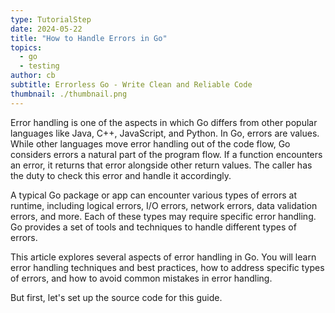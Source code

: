 ```yaml
---
type: TutorialStep
date: 2024-05-22
title: "How to Handle Errors in Go"
topics:
  - go
  - testing
author: cb
subtitle: Errorless Go - Write Clean and Reliable Code
thumbnail: ./thumbnail.png
---
```


Error handling is one of the aspects in which Go differs from other popular languages like Java, C++, JavaScript, and Python. In Go, errors are values. While other languages move error handling out of the code flow, Go considers errors a natural part of the program flow. If a function encounters an error, it returns that error alongside other return values. The caller has the duty to check this error and handle it accordingly.

A typical Go package or app can encounter various types of errors at runtime, including logical errors, I/O errors, network errors, data validation errors, and more. Each of these types may require specific error handling. Go provides a set of tools and techniques to handle different types of errors.

This article explores several aspects of error handling in Go. You will learn error handling techniques and best practices, how to address specific types of errors, and how to avoid common mistakes in error handling.

But first, let's set up the source code for this guide.
